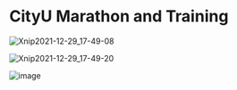 # CityU Marathon and Training

![Xnip2021-12-29_17-49-08](https://user-images.githubusercontent.com/31528604/147649218-46ca9df5-c2f8-49cf-a127-4eeecef1399a.jpg)

![Xnip2021-12-29_17-49-20](https://user-images.githubusercontent.com/31528604/147649473-c65fbb07-56f8-4585-8166-aeef1c8ef48d.jpg)

![image](https://user-images.githubusercontent.com/31528604/201301021-3e8c49a8-6cb4-4458-97f5-80bafef744e4.png)

